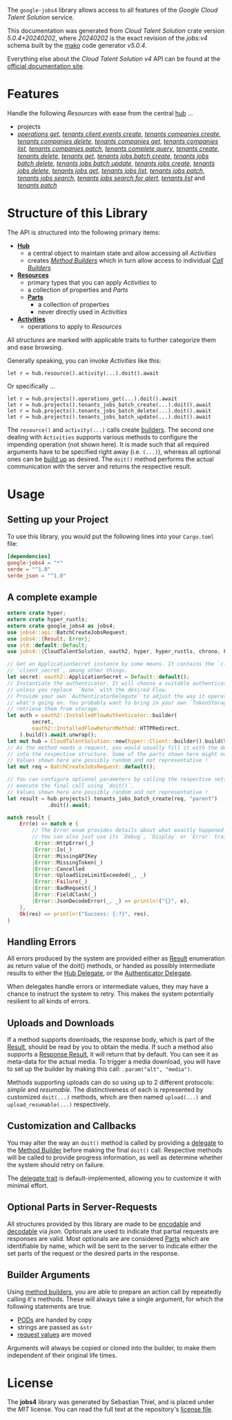 <!---
DO NOT EDIT !
This file was generated automatically from 'src/generator/templates/api/README.md.mako'
DO NOT EDIT !
-->
The `google-jobs4` library allows access to all features of the *Google Cloud Talent Solution* service.

This documentation was generated from *Cloud Talent Solution* crate version *5.0.4+20240202*, where *20240202* is the exact revision of the *jobs:v4* schema built by the [mako](http://www.makotemplates.org/) code generator *v5.0.4*.

Everything else about the *Cloud Talent Solution* *v4* API can be found at the
[official documentation site](https://cloud.google.com/talent-solution/job-search/docs/).
# Features

Handle the following *Resources* with ease from the central [hub](https://docs.rs/google-jobs4/5.0.4+20240202/google_jobs4/CloudTalentSolution) ... 

* projects
 * [*operations get*](https://docs.rs/google-jobs4/5.0.4+20240202/google_jobs4/api::ProjectOperationGetCall), [*tenants client events create*](https://docs.rs/google-jobs4/5.0.4+20240202/google_jobs4/api::ProjectTenantClientEventCreateCall), [*tenants companies create*](https://docs.rs/google-jobs4/5.0.4+20240202/google_jobs4/api::ProjectTenantCompanyCreateCall), [*tenants companies delete*](https://docs.rs/google-jobs4/5.0.4+20240202/google_jobs4/api::ProjectTenantCompanyDeleteCall), [*tenants companies get*](https://docs.rs/google-jobs4/5.0.4+20240202/google_jobs4/api::ProjectTenantCompanyGetCall), [*tenants companies list*](https://docs.rs/google-jobs4/5.0.4+20240202/google_jobs4/api::ProjectTenantCompanyListCall), [*tenants companies patch*](https://docs.rs/google-jobs4/5.0.4+20240202/google_jobs4/api::ProjectTenantCompanyPatchCall), [*tenants complete query*](https://docs.rs/google-jobs4/5.0.4+20240202/google_jobs4/api::ProjectTenantCompleteQueryCall), [*tenants create*](https://docs.rs/google-jobs4/5.0.4+20240202/google_jobs4/api::ProjectTenantCreateCall), [*tenants delete*](https://docs.rs/google-jobs4/5.0.4+20240202/google_jobs4/api::ProjectTenantDeleteCall), [*tenants get*](https://docs.rs/google-jobs4/5.0.4+20240202/google_jobs4/api::ProjectTenantGetCall), [*tenants jobs batch create*](https://docs.rs/google-jobs4/5.0.4+20240202/google_jobs4/api::ProjectTenantJobBatchCreateCall), [*tenants jobs batch delete*](https://docs.rs/google-jobs4/5.0.4+20240202/google_jobs4/api::ProjectTenantJobBatchDeleteCall), [*tenants jobs batch update*](https://docs.rs/google-jobs4/5.0.4+20240202/google_jobs4/api::ProjectTenantJobBatchUpdateCall), [*tenants jobs create*](https://docs.rs/google-jobs4/5.0.4+20240202/google_jobs4/api::ProjectTenantJobCreateCall), [*tenants jobs delete*](https://docs.rs/google-jobs4/5.0.4+20240202/google_jobs4/api::ProjectTenantJobDeleteCall), [*tenants jobs get*](https://docs.rs/google-jobs4/5.0.4+20240202/google_jobs4/api::ProjectTenantJobGetCall), [*tenants jobs list*](https://docs.rs/google-jobs4/5.0.4+20240202/google_jobs4/api::ProjectTenantJobListCall), [*tenants jobs patch*](https://docs.rs/google-jobs4/5.0.4+20240202/google_jobs4/api::ProjectTenantJobPatchCall), [*tenants jobs search*](https://docs.rs/google-jobs4/5.0.4+20240202/google_jobs4/api::ProjectTenantJobSearchCall), [*tenants jobs search for alert*](https://docs.rs/google-jobs4/5.0.4+20240202/google_jobs4/api::ProjectTenantJobSearchForAlertCall), [*tenants list*](https://docs.rs/google-jobs4/5.0.4+20240202/google_jobs4/api::ProjectTenantListCall) and [*tenants patch*](https://docs.rs/google-jobs4/5.0.4+20240202/google_jobs4/api::ProjectTenantPatchCall)




# Structure of this Library

The API is structured into the following primary items:

* **[Hub](https://docs.rs/google-jobs4/5.0.4+20240202/google_jobs4/CloudTalentSolution)**
    * a central object to maintain state and allow accessing all *Activities*
    * creates [*Method Builders*](https://docs.rs/google-jobs4/5.0.4+20240202/google_jobs4/client::MethodsBuilder) which in turn
      allow access to individual [*Call Builders*](https://docs.rs/google-jobs4/5.0.4+20240202/google_jobs4/client::CallBuilder)
* **[Resources](https://docs.rs/google-jobs4/5.0.4+20240202/google_jobs4/client::Resource)**
    * primary types that you can apply *Activities* to
    * a collection of properties and *Parts*
    * **[Parts](https://docs.rs/google-jobs4/5.0.4+20240202/google_jobs4/client::Part)**
        * a collection of properties
        * never directly used in *Activities*
* **[Activities](https://docs.rs/google-jobs4/5.0.4+20240202/google_jobs4/client::CallBuilder)**
    * operations to apply to *Resources*

All *structures* are marked with applicable traits to further categorize them and ease browsing.

Generally speaking, you can invoke *Activities* like this:

```Rust,ignore
let r = hub.resource().activity(...).doit().await
```

Or specifically ...

```ignore
let r = hub.projects().operations_get(...).doit().await
let r = hub.projects().tenants_jobs_batch_create(...).doit().await
let r = hub.projects().tenants_jobs_batch_delete(...).doit().await
let r = hub.projects().tenants_jobs_batch_update(...).doit().await
```

The `resource()` and `activity(...)` calls create [builders][builder-pattern]. The second one dealing with `Activities` 
supports various methods to configure the impending operation (not shown here). It is made such that all required arguments have to be 
specified right away (i.e. `(...)`), whereas all optional ones can be [build up][builder-pattern] as desired.
The `doit()` method performs the actual communication with the server and returns the respective result.

# Usage

## Setting up your Project

To use this library, you would put the following lines into your `Cargo.toml` file:

```toml
[dependencies]
google-jobs4 = "*"
serde = "^1.0"
serde_json = "^1.0"
```

## A complete example

```Rust
extern crate hyper;
extern crate hyper_rustls;
extern crate google_jobs4 as jobs4;
use jobs4::api::BatchCreateJobsRequest;
use jobs4::{Result, Error};
use std::default::Default;
use jobs4::{CloudTalentSolution, oauth2, hyper, hyper_rustls, chrono, FieldMask};

// Get an ApplicationSecret instance by some means. It contains the `client_id` and 
// `client_secret`, among other things.
let secret: oauth2::ApplicationSecret = Default::default();
// Instantiate the authenticator. It will choose a suitable authentication flow for you, 
// unless you replace  `None` with the desired Flow.
// Provide your own `AuthenticatorDelegate` to adjust the way it operates and get feedback about 
// what's going on. You probably want to bring in your own `TokenStorage` to persist tokens and
// retrieve them from storage.
let auth = oauth2::InstalledFlowAuthenticator::builder(
        secret,
        oauth2::InstalledFlowReturnMethod::HTTPRedirect,
    ).build().await.unwrap();
let mut hub = CloudTalentSolution::new(hyper::Client::builder().build(hyper_rustls::HttpsConnectorBuilder::new().with_native_roots().https_or_http().enable_http1().build()), auth);
// As the method needs a request, you would usually fill it with the desired information
// into the respective structure. Some of the parts shown here might not be applicable !
// Values shown here are possibly random and not representative !
let mut req = BatchCreateJobsRequest::default();

// You can configure optional parameters by calling the respective setters at will, and
// execute the final call using `doit()`.
// Values shown here are possibly random and not representative !
let result = hub.projects().tenants_jobs_batch_create(req, "parent")
             .doit().await;

match result {
    Err(e) => match e {
        // The Error enum provides details about what exactly happened.
        // You can also just use its `Debug`, `Display` or `Error` traits
         Error::HttpError(_)
        |Error::Io(_)
        |Error::MissingAPIKey
        |Error::MissingToken(_)
        |Error::Cancelled
        |Error::UploadSizeLimitExceeded(_, _)
        |Error::Failure(_)
        |Error::BadRequest(_)
        |Error::FieldClash(_)
        |Error::JsonDecodeError(_, _) => println!("{}", e),
    },
    Ok(res) => println!("Success: {:?}", res),
}

```
## Handling Errors

All errors produced by the system are provided either as [Result](https://docs.rs/google-jobs4/5.0.4+20240202/google_jobs4/client::Result) enumeration as return value of
the doit() methods, or handed as possibly intermediate results to either the 
[Hub Delegate](https://docs.rs/google-jobs4/5.0.4+20240202/google_jobs4/client::Delegate), or the [Authenticator Delegate](https://docs.rs/yup-oauth2/*/yup_oauth2/trait.AuthenticatorDelegate.html).

When delegates handle errors or intermediate values, they may have a chance to instruct the system to retry. This 
makes the system potentially resilient to all kinds of errors.

## Uploads and Downloads
If a method supports downloads, the response body, which is part of the [Result](https://docs.rs/google-jobs4/5.0.4+20240202/google_jobs4/client::Result), should be
read by you to obtain the media.
If such a method also supports a [Response Result](https://docs.rs/google-jobs4/5.0.4+20240202/google_jobs4/client::ResponseResult), it will return that by default.
You can see it as meta-data for the actual media. To trigger a media download, you will have to set up the builder by making
this call: `.param("alt", "media")`.

Methods supporting uploads can do so using up to 2 different protocols: 
*simple* and *resumable*. The distinctiveness of each is represented by customized 
`doit(...)` methods, which are then named `upload(...)` and `upload_resumable(...)` respectively.

## Customization and Callbacks

You may alter the way an `doit()` method is called by providing a [delegate](https://docs.rs/google-jobs4/5.0.4+20240202/google_jobs4/client::Delegate) to the 
[Method Builder](https://docs.rs/google-jobs4/5.0.4+20240202/google_jobs4/client::CallBuilder) before making the final `doit()` call. 
Respective methods will be called to provide progress information, as well as determine whether the system should 
retry on failure.

The [delegate trait](https://docs.rs/google-jobs4/5.0.4+20240202/google_jobs4/client::Delegate) is default-implemented, allowing you to customize it with minimal effort.

## Optional Parts in Server-Requests

All structures provided by this library are made to be [encodable](https://docs.rs/google-jobs4/5.0.4+20240202/google_jobs4/client::RequestValue) and 
[decodable](https://docs.rs/google-jobs4/5.0.4+20240202/google_jobs4/client::ResponseResult) via *json*. Optionals are used to indicate that partial requests are responses 
are valid.
Most optionals are are considered [Parts](https://docs.rs/google-jobs4/5.0.4+20240202/google_jobs4/client::Part) which are identifiable by name, which will be sent to 
the server to indicate either the set parts of the request or the desired parts in the response.

## Builder Arguments

Using [method builders](https://docs.rs/google-jobs4/5.0.4+20240202/google_jobs4/client::CallBuilder), you are able to prepare an action call by repeatedly calling it's methods.
These will always take a single argument, for which the following statements are true.

* [PODs][wiki-pod] are handed by copy
* strings are passed as `&str`
* [request values](https://docs.rs/google-jobs4/5.0.4+20240202/google_jobs4/client::RequestValue) are moved

Arguments will always be copied or cloned into the builder, to make them independent of their original life times.

[wiki-pod]: http://en.wikipedia.org/wiki/Plain_old_data_structure
[builder-pattern]: http://en.wikipedia.org/wiki/Builder_pattern
[google-go-api]: https://github.com/google/google-api-go-client

# License
The **jobs4** library was generated by Sebastian Thiel, and is placed 
under the *MIT* license.
You can read the full text at the repository's [license file][repo-license].

[repo-license]: https://github.com/Byron/google-apis-rsblob/main/LICENSE.md

